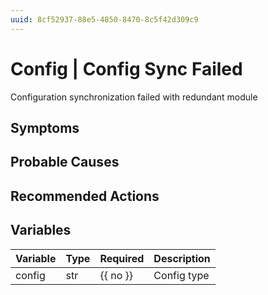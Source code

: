 ```yaml
---
uuid: 8cf52937-88e5-4850-8470-8c5f42d309c9
---
```

# Config | Config Sync Failed

Configuration synchronization failed with redundant module

## Symptoms

## Probable Causes

## Recommended Actions

## Variables

Variable | Type | Required | Description
--- | --- | --- | ---
config | str | {{ no }} | Config type
